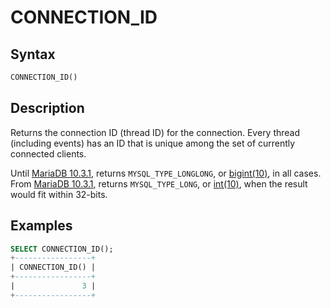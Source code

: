 # CONNECTION_ID

## Syntax

```sql
CONNECTION_ID()
```

## Description

Returns the connection ID (thread ID) for the connection. Every
thread (including events) has an ID that is unique among the set of currently
connected clients.

Until [MariaDB 10.3.1](/kb/en/mariadb-1031-release-notes/), returns `MYSQL_TYPE_LONGLONG`, or [bigint(10)](/columns-storage-engines-and-plugins/data-types/data-types-numeric-data-types/bigint/), in all cases. From [MariaDB 10.3.1](/kb/en/mariadb-1031-release-notes/), returns `MYSQL_TYPE_LONG`, or [int(10)](/columns-storage-engines-and-plugins/data-types/data-types-numeric-data-types/int/), when the result would fit within 32-bits.

## Examples

```sql
SELECT CONNECTION_ID();
+-----------------+
| CONNECTION_ID() |
+-----------------+
|               3 |
+-----------------+
```